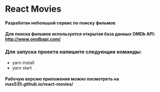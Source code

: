 # React Movies

#### Разработан небольшой сервис по поиску фильмов

#### Для поиска фильмов используется открытая база данных OMDb API: http://www.omdbapi.com/
### Для запуска проекта напишите следующие команды:

+ yarn install
+ yarn start


#### Рабочую версию приложения можно посмотреть на max535.github.io/react-movies/
